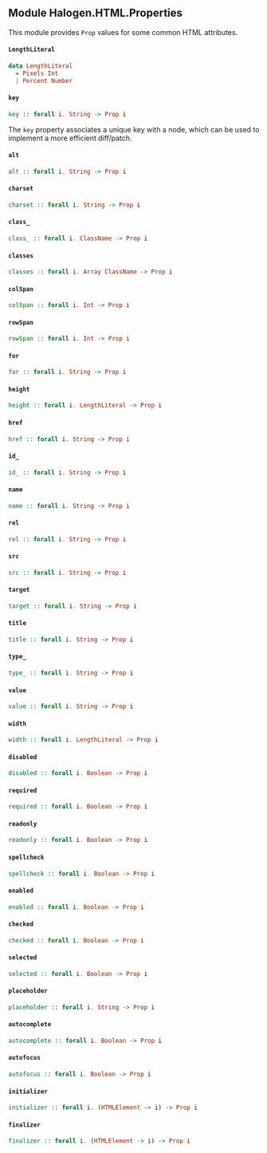 ## Module Halogen.HTML.Properties

This module provides `Prop` values for some common HTML attributes.

#### `LengthLiteral`

``` purescript
data LengthLiteral
  = Pixels Int
  | Percent Number
```

#### `key`

``` purescript
key :: forall i. String -> Prop i
```

The `key` property associates a unique key with a node, which can be used
to implement a more efficient diff/patch.

#### `alt`

``` purescript
alt :: forall i. String -> Prop i
```

#### `charset`

``` purescript
charset :: forall i. String -> Prop i
```

#### `class_`

``` purescript
class_ :: forall i. ClassName -> Prop i
```

#### `classes`

``` purescript
classes :: forall i. Array ClassName -> Prop i
```

#### `colSpan`

``` purescript
colSpan :: forall i. Int -> Prop i
```

#### `rowSpan`

``` purescript
rowSpan :: forall i. Int -> Prop i
```

#### `for`

``` purescript
for :: forall i. String -> Prop i
```

#### `height`

``` purescript
height :: forall i. LengthLiteral -> Prop i
```

#### `href`

``` purescript
href :: forall i. String -> Prop i
```

#### `id_`

``` purescript
id_ :: forall i. String -> Prop i
```

#### `name`

``` purescript
name :: forall i. String -> Prop i
```

#### `rel`

``` purescript
rel :: forall i. String -> Prop i
```

#### `src`

``` purescript
src :: forall i. String -> Prop i
```

#### `target`

``` purescript
target :: forall i. String -> Prop i
```

#### `title`

``` purescript
title :: forall i. String -> Prop i
```

#### `type_`

``` purescript
type_ :: forall i. String -> Prop i
```

#### `value`

``` purescript
value :: forall i. String -> Prop i
```

#### `width`

``` purescript
width :: forall i. LengthLiteral -> Prop i
```

#### `disabled`

``` purescript
disabled :: forall i. Boolean -> Prop i
```

#### `required`

``` purescript
required :: forall i. Boolean -> Prop i
```

#### `readonly`

``` purescript
readonly :: forall i. Boolean -> Prop i
```

#### `spellcheck`

``` purescript
spellcheck :: forall i. Boolean -> Prop i
```

#### `enabled`

``` purescript
enabled :: forall i. Boolean -> Prop i
```

#### `checked`

``` purescript
checked :: forall i. Boolean -> Prop i
```

#### `selected`

``` purescript
selected :: forall i. Boolean -> Prop i
```

#### `placeholder`

``` purescript
placeholder :: forall i. String -> Prop i
```

#### `autocomplete`

``` purescript
autocomplete :: forall i. Boolean -> Prop i
```

#### `autofocus`

``` purescript
autofocus :: forall i. Boolean -> Prop i
```

#### `initializer`

``` purescript
initializer :: forall i. (HTMLElement -> i) -> Prop i
```

#### `finalizer`

``` purescript
finalizer :: forall i. (HTMLElement -> i) -> Prop i
```


